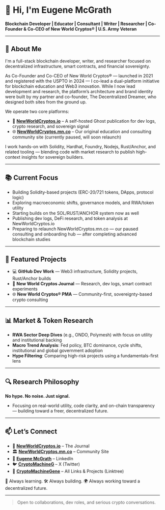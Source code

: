 # 👋 Hi, I'm Eugene McGrath  
**Blockchain Developer | Educator | Consultant | Writer | Researcher | Co-Founder & Co-CEO of New World Cryptos® | U.S. Army Veteran**

---------------------------------------------------------------------------------------------------------------------------------------------------------------

## 🧠 About Me

I'm a full-stack blockchain developer, writer, and researcher focused on decentralized infrastructure, smart contracts, and financial sovereignty.

As Co-Founder and Co-CEO of New World Cryptos® — launched in 2021 and registered with the USPTO in 2024 — I co-lead a dual-platform initiative for blockchain education and Web3 innovation. While I now lead development and research, the platform’s architecture and brand identity were built by my partner and co-founder, The Decentralized Dreamer, who designed both sites from the ground up.

We operate two core platforms:

- 🧠 [**NewWorldCryptos.io**](https://newworldcryptos.io) – A self-hosted Ghost publication for dev logs, crypto research, and sovereign signal
- 🌐 [**NewWorldCryptos.mn.co**](https://newworldcryptos.mn.co) – Our original education and consulting community site (currently paused, will soon relaunch)

I work hands-on with Solidity, Hardhat, Foundry, Nodejs, Rust/Anchor, and related tooling — blending code with market research to publish high-context insights for sovereign builders.

---------------------------------------------------------------------------------------------------------------------------------------------------------------

## 📚 Current Focus

 - Building Solidity-based projects (ERC-20/721 tokens, DApps, protocol logic)
 - Exploring macroeconomic shifts, governance models, and RWA/token utility
 - Starting builds on the SOL/RUST/ANCHOR system now as well
 - Publishing dev logs, DeFi research, and token analysis at NewWorldCryptos.io
 - Preparing to relaunch NewWorldCryptos.mn.co — our paused consulting and onboarding hub — after completing advanced blockchain studies

---------------------------------------------------------------------------------------------------------------------------------------------------------------
   
## 🚀 Featured Projects

 - 💻 **GitHub Dev Work** — Web3 infrastructure, Solidity projects, Rust/Anchor builds
 - 🧠 **New World Cryptos Journal** — Research, dev logs, smart contract experiments
 - 🌐 **New World Cryptos® PMA** — Community-first, sovereignty-based crypto consulting
  
---------------------------------------------------------------------------------------------------------------------------------------------------------------
   
## 📊 Market & Token Research

- **RWA Sector Deep Dives** (e.g., ONDO, Polymesh) with focus on utility and institutional backing  
- **Macro Trend Analysis**: Fed policy, BTC dominance, cycle shifts, institutional and global government adoption  
- **Hype Filtering**: Comparing high-risk projects using a fundamentals-first lens

---------------------------------------------------------------------------------------------------------------------------------------------------------------
   
## 🔍 Research Philosophy

**No hype. No noise. Just signal.**  
- Focusing on real-world utility, code clarity, and on-chain transparency — building toward a freer, decentralized future.

---------------------------------------------------------------------------------------------------------------------------------------------------------------



## 📫 Let’s Connect

- 📰 [**NewWorldCryptos.io**](https://newworldcryptos.io) – The Journal
- 🏛️ [**NewWorldCryptos.mn.co**](https://newworldcryptos.mn.co) – Community Site
- 💼 [**Eugene McGrath**](https://linkedin.com/in/eugene-mcgrath-550b4897) – LinkedIn
- 🐦 [**CryptoMachineG**](https://x.com/CryptoMachineG) – X (Twitter)
- 🔗 [**CryptoMachineGene**](https://linktr.ee/CryptoMachineGene) – All Links & Projects (Linktree)

🧠 Always learning. 🛠️ Always building. 🌍 Always working toward a decentralized future.

---------------------------------------------------------------------------------------------------------------------------------------------------------------

> Open to collaborations, dev roles, and serious crypto conversations.

